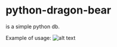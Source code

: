 python-dragon-bear
==================
is a simple python db.

Example of usage:
![alt
text](https://raw.github.com/stoneG/python-dragon-bear/master/images/example.png "python-dragon-bear in action")
